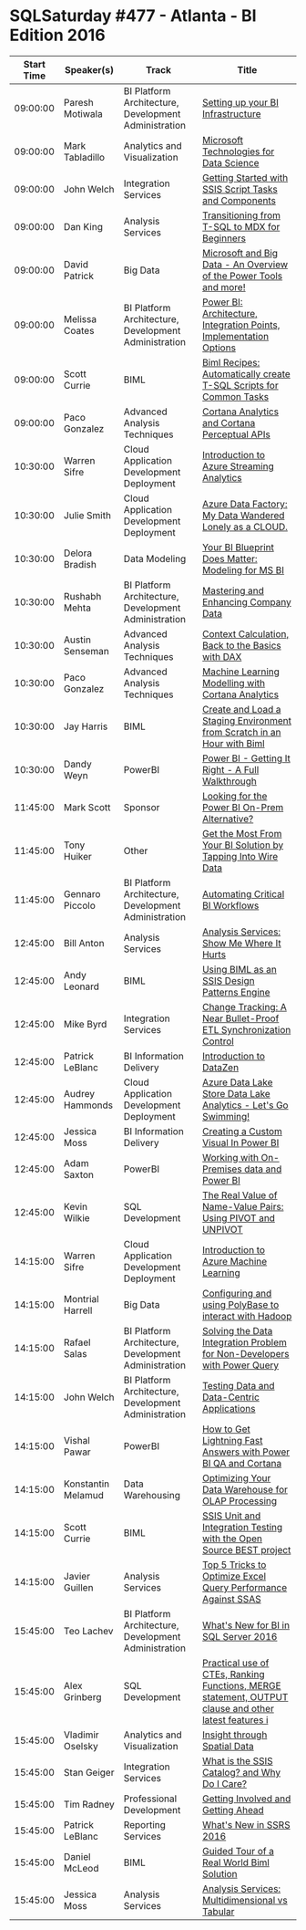 # SQLSaturday #477 - Atlanta - BI Edition 2016
Start Time|Speaker(s)|Track|Title
---|---|---|---
09:00:00|Paresh Motiwala|BI Platform Architecture, Development  Administration|[Setting up your BI Infrastructure](40032.md)
09:00:00|Mark Tabladillo|Analytics and Visualization|[Microsoft Technologies for Data Science](40276.md)
09:00:00|John Welch|Integration Services|[Getting Started with SSIS Script Tasks and Components](41065.md)
09:00:00|Dan King|Analysis Services|[Transitioning from T-SQL to MDX for Beginners](41242.md)
09:00:00|David Patrick|Big Data|[Microsoft and Big Data - An Overview of the Power Tools and more!](41674.md)
09:00:00|Melissa Coates|BI Platform Architecture, Development  Administration|[Power BI: Architecture, Integration Points, Implementation Options](42068.md)
09:00:00|Scott Currie|BIML|[Biml Recipes: Automatically create T-SQL Scripts for Common Tasks](42122.md)
09:00:00|Paco Gonzalez|Advanced Analysis Techniques|[Cortana Analytics and Cortana Perceptual APIs](44856.md)
10:30:00|Warren Sifre|Cloud Application Development  Deployment|[Introduction to Azure Streaming Analytics](40205.md)
10:30:00|Julie Smith|Cloud Application Development  Deployment|[Azure Data Factory: My Data Wandered Lonely as a CLOUD.](40830.md)
10:30:00|Delora Bradish|Data Modeling|[Your BI Blueprint Does Matter: Modeling for MS BI](41303.md)
10:30:00|Rushabh Mehta|BI Platform Architecture, Development  Administration|[Mastering and Enhancing Company Data](41535.md)
10:30:00|Austin Senseman|Advanced Analysis Techniques|[Context  Calculation, Back to the Basics with DAX](41821.md)
10:30:00|Paco Gonzalez|Advanced Analysis Techniques|[Machine Learning Modelling with Cortana Analytics](42098.md)
10:30:00|Jay Harris|BIML|[Create and Load a Staging Environment from Scratch in an Hour with Biml](42115.md)
10:30:00|Dandy Weyn|PowerBI|[Power BI - Getting It Right - A Full Walkthrough](44307.md)
11:45:00|Mark Scott|Sponsor|[Looking for the Power BI On-Prem Alternative?](41633.md)
11:45:00|Tony Huiker|Other|[Get the Most From Your BI Solution by Tapping Into Wire Data](44970.md)
11:45:00|Gennaro Piccolo|BI Platform Architecture, Development  Administration|[Automating Critical BI Workflows](45056.md)
12:45:00|Bill Anton|Analysis Services|[Analysis Services: Show Me Where It Hurts](40036.md)
12:45:00|Andy Leonard|BIML|[Using BIML as an SSIS Design Patterns Engine ](40038.md)
12:45:00|Mike Byrd|Integration Services|[Change Tracking:  A Near Bullet-Proof ETL Synchronization Control](41938.md)
12:45:00|Patrick LeBlanc|BI Information Delivery|[Introduction to DataZen](42077.md)
12:45:00|Audrey Hammonds|Cloud Application Development  Deployment|[Azure Data Lake Store  Data Lake Analytics - Let's Go Swimming!](42125.md)
12:45:00|Jessica Moss|BI Information Delivery|[Creating a Custom Visual In Power BI](42178.md)
12:45:00|Adam Saxton|PowerBI|[Working with On-Premises data and Power BI](43128.md)
12:45:00|Kevin Wilkie|SQL Development|[The Real Value of Name-Value Pairs: Using PIVOT and UNPIVOT ](44865.md)
14:15:00|Warren Sifre|Cloud Application Development  Deployment|[Introduction to Azure Machine Learning](40092.md)
14:15:00|Montrial Harrell|Big Data|[Configuring and using PolyBase to interact with Hadoop](40094.md)
14:15:00|Rafael Salas|BI Platform Architecture, Development  Administration|[Solving the Data Integration Problem for Non-Developers with Power Query](40608.md)
14:15:00|John Welch|BI Platform Architecture, Development  Administration|[Testing Data and Data-Centric Applications](41068.md)
14:15:00|Vishal Pawar|PowerBI|[How to Get Lightning Fast Answers with Power BI QA and Cortana](42060.md)
14:15:00|Konstantin Melamud|Data Warehousing|[Optimizing Your Data Warehouse for OLAP Processing](42108.md)
14:15:00|Scott Currie|BIML|[SSIS Unit and Integration Testing with the Open Source BEST project](42121.md)
14:15:00|Javier Guillen|Analysis Services|[Top 5 Tricks to Optimize Excel Query Performance Against SSAS ](42135.md)
15:45:00|Teo Lachev|BI Platform Architecture, Development  Administration|[What's New for BI in SQL Server 2016](40107.md)
15:45:00|Alex Grinberg|SQL Development|[Practical use of CTEs, Ranking Functions, MERGE statement, OUTPUT clause and other latest features i](40170.md)
15:45:00|Vladimir Oselsky|Analytics and Visualization|[Insight through Spatial Data](40316.md)
15:45:00|Stan Geiger|Integration Services|[What is the SSIS Catalog? and Why Do I Care?](41254.md)
15:45:00|Tim Radney|Professional Development|[Getting Involved and Getting Ahead](42032.md)
15:45:00|Patrick LeBlanc|Reporting Services|[What's New in SSRS 2016](42078.md)
15:45:00|Daniel McLeod|BIML|[Guided Tour of a Real World Biml Solution](42120.md)
15:45:00|Jessica Moss|Analysis Services|[Analysis Services: Multidimensional vs Tabular](42167.md)
